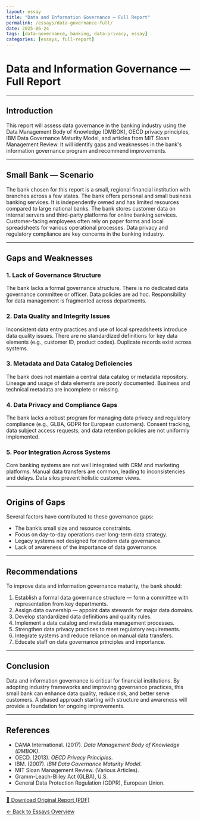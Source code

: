 ```yaml
---
layout: essay
title: "Data and Information Governance — Full Report"
permalink: /essays/data-governance-full/
date: 2025-06-24
tags: [data-governance, banking, data-privacy, essay]
categories: [essays, full-report]
---
```


# Data and Information Governance — Full Report

---

## Introduction

This report will assess data governance in the banking industry using the Data Management Body of Knowledge (DMBOK), OECD privacy principles, IBM Data Governance Maturity Model, and articles from MIT Sloan Management Review. It will identify gaps and weaknesses in the bank's information governance program and recommend improvements. 

---

## Small Bank — Scenario

The bank chosen for this report is a small, regional financial institution with branches across a few states. The bank offers personal and small business banking services. It is independently owned and has limited resources compared to large national banks. The bank stores customer data on internal servers and third-party platforms for online banking services. Customer-facing employees often rely on paper forms and local spreadsheets for various operational processes. Data privacy and regulatory compliance are key concerns in the banking industry. 

---

## Gaps and Weaknesses

### 1. Lack of Governance Structure

The bank lacks a formal governance structure. There is no dedicated data governance committee or officer. Data policies are ad hoc. Responsibility for data management is fragmented across departments. 

### 2. Data Quality and Integrity Issues

Inconsistent data entry practices and use of local spreadsheets introduce data quality issues. There are no standardized definitions for key data elements (e.g., customer ID, product codes). Duplicate records exist across systems. 

### 3. Metadata and Data Catalog Deficiencies

The bank does not maintain a central data catalog or metadata repository. Lineage and usage of data elements are poorly documented. Business and technical metadata are incomplete or missing. 

### 4. Data Privacy and Compliance Gaps

The bank lacks a robust program for managing data privacy and regulatory compliance (e.g., GLBA, GDPR for European customers). Consent tracking, data subject access requests, and data retention policies are not uniformly implemented. 

### 5. Poor Integration Across Systems

Core banking systems are not well integrated with CRM and marketing platforms. Manual data transfers are common, leading to inconsistencies and delays. Data silos prevent holistic customer views. 

---

## Origins of Gaps

Several factors have contributed to these governance gaps:  

- The bank’s small size and resource constraints.  
- Focus on day-to-day operations over long-term data strategy.  
- Legacy systems not designed for modern data governance.  
- Lack of awareness of the importance of data governance.  

---

## Recommendations

To improve data and information governance maturity, the bank should:  

1. Establish a formal data governance structure — form a committee with representation from key departments.  
2. Assign data ownership — appoint data stewards for major data domains.  
3. Develop standardized data definitions and quality rules.  
4. Implement a data catalog and metadata management processes.  
5. Strengthen data privacy practices to meet regulatory requirements.  
6. Integrate systems and reduce reliance on manual data transfers.  
7. Educate staff on data governance principles and importance.  

---

## Conclusion

Data and information governance is critical for financial institutions. By adopting industry frameworks and improving governance practices, this small bank can enhance data quality, reduce risk, and better serve customers. A phased approach starting with structure and awareness will provide a foundation for ongoing improvements. 

---

## References

- DAMA International. (2017). *Data Management Body of Knowledge (DMBOK)*.  
- OECD. (2013). *OECD Privacy Principles*.  
- IBM. (2007). *IBM Data Governance Maturity Model*.  
- MIT Sloan Management Review. (Various Articles).  
- Gramm-Leach-Bliley Act (GLBA), U.S.  
- General Data Protection Regulation (GDPR), European Union.  

---

[📄 Download Original Report (PDF)](/assets/docs/Data-And-Information-Governance-Report-DCook.pdf)

[← Back to Essays Overview](/essays/data-governance/)
